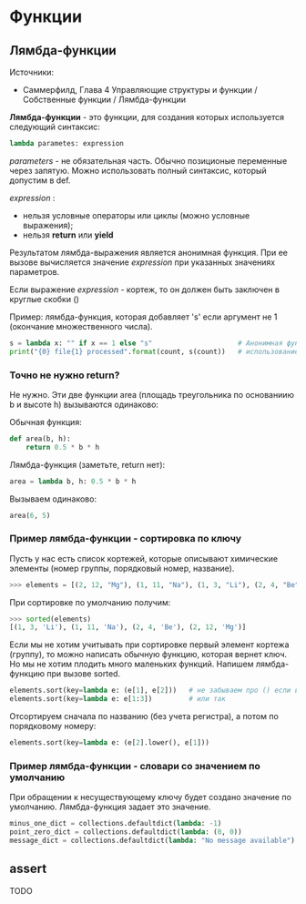# Функции

## Лямбда-функции

Источники:
* Саммерфилд, Глава 4 Управляющие структуры и функции / Собственные функции / Лямбда-функции

**Лямбда-функции** - это функции, для создания которых используется следующий синтаксис:

```python
lambda parametes: expression
```

_parameters_ - не обязательная часть. Обычно позиционые переменные через запятую. Можно использовать полный синтаксис, который допустим в def.

_expression_ :
* нельзя условные операторы или циклы (можно условные выражения);
* нельзя **return** или **yield**

Результатом лямбда-выражения является анонимная функция. При ее вызове вычисляется значение _expression_ при указанных значениях параметров. 

Если выражение _expression_ - кортеж, то он должен быть заключен в круглые скобки ()

Пример: лямбда-функция, которая добавляет 's' если аргумент не 1 (окончание множественного числа).

```python
s = lambda x: "" if x == 1 else "s"                     # Анонимная функция присваевается переменной s.
print("{0} file{1} processed".format(count, s(count))   # использование этой функции
```

### Точно не нужно return?

Не нужно. Эти две функции area (площадь треугольника по основаниию b и высоте h) вызываются одинаково:

Обычная функция:
```python
def area(b, h):
    return 0.5 * b * h
```

Лямбда-функция (заметьте, return нет):
```python
area = lambda b, h: 0.5 * b * h 
```

Вызываем одинаково:
```python
area(6, 5)
```

### Пример лямбда-функции - сортировка по ключу

Пусть у нас есть список кортежей, которые описывают химические элементы (номер группы, порядковый номер, название).
```python
>>> elements = [(2, 12, "Mg"), (1, 11, "Na"), (1, 3, "Li"), (2, 4, "Be")]
```
При сортировке по умолчанию получим:
```python
>>> sorted(elements)
[(1, 3, 'Li'), (1, 11, 'Na'), (2, 4, 'Be'), (2, 12, 'Mg')]
```
Если мы не хотим учитывать при сортировке первый элемент кортежа (группу), то можно написать обычную функцию, которая вернет ключ. Но мы не хотим плодить много маленьких функций. Напишем лямбда-функцию при вызове sorted.
```python
elements.sort(key=lambda e: (e[1], e[2]))   # не забываем про () если возвращаем кортеж
elements.sort(key=lambda e: e[1:3])         # или так
```

Отсортируем сначала по названию (без учета регистра), а потом по порядковому номеру:
```python
elements.sort(key=lambda e: (e[2].lower(), e[1]))
```

### Пример лямбда-функции - словари со значением по умолчанию

При обращении к несуществующему ключу будет создано значение по умолчанию. Лямбда-функция задает это значение.

```python
minus_one_dict = collections.defaultdict(lambda: -1)
point_zero_dict = collections.defaultdict(lambda: (0, 0))
message_dict = collections.defaultdict(lambda: "No message available")
```

## assert

TODO